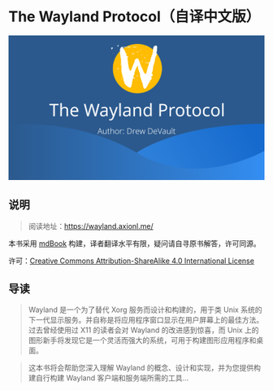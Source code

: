 # The Wayland Protocol（自译中文版）

![banner](./src/banner.png)

## 说明
> 阅读地址：https://wayland.axionl.me/

本书采用 [mdBook](https://github.com/rust-lang/mdBook) 构建，译者翻译水平有限，疑问请自寻原书解答，许可同源。

许可：[Creative Commons Attribution-ShareAlike 4.0 International License](http://creativecommons.org/licenses/by-sa/4.0/)

## 导读

> Wayland 是一个为了替代 Xorg 服务而设计和构建的，用于类 Unix 系统的下一代显示服务。并自称是将应用程序窗口显示在用户屏幕上的最佳方法。过去曾经使用过 X11 的读者会对 Wayland 的改进感到惊喜，而 Unix 上的图形新手将发现它是一个灵活而强大的系统，可用于构建图形应用程序和桌面。

> 这本书将会帮助您深入理解 Wayland 的概念、设计和实现，并为您提供构建自行构建 Wayland 客户端和服务端所需的工具...